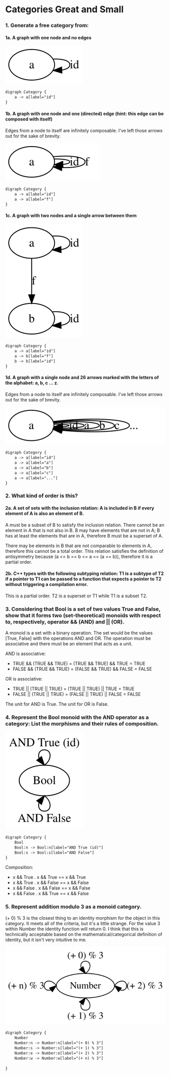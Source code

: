 # Categories Great and Small

###  1. Generate a free category from:
#### 1a. A graph with one node and no edges
![Graphviz output. Source code is listed in below in plaintext.](1a.svg)
```graphviz
digraph Category {
    a -> a[label="id"]
}
```

#### 1b. A graph with one node and one (directed) edge (hint: this edge can be composed with itself)

Edges from a node to itself are infinitely composable. I've left those arrows out for the sake of brevity.

![Graphviz output. Source code is listed in below in plaintext.](1b.svg)
```graphviz
digraph Category {
    a -> a[label="id"]
    a -> a[label="f"]
}
```

####  1c. A graph with two nodes and a single arrow between them

![Graphviz output. Source code is listed in below in plaintext.](1c.svg)
```graphviz
digraph Category {
    a -> a[label="id"]
    a -> b[label="f"]
    b -> b[label="id"]
}
```

####  1d. A graph with a single node and 26 arrows marked with the letters of the alphabet: a, b, c … z.

Edges from a node to itself are infinitely composable. I've left those arrows out for the sake of brevity.

![Graphviz output. Source code is listed in below in plaintext.](1d.svg)
```graphviz
digraph Category {
    a -> a[label="id"]
    a -> a[label="a"]
    a -> a[label="b"]
    a -> a[label="c"]
    a -> a[label="..."]
}
```

### 2.  What kind of order is this?
#### 2a. A set of sets with the inclusion relation: A is included in B if every element of A is also an element of B.
A must be a subset of B to satisfy the inclusion relation. There cannot be an element in A that is not also in B. B may have elements that are not in A; B has at least the elements that are in A, therefore B must be a superset of A.

There may be elements in B that are not comparable to elements in A, therefore this cannot be a total order. This relation satisfies the definition of antisymmetry because (a <= b == b <= a == (a == b)), therefore it is a partial order.

#### 2b. C++ types with the following subtyping relation: T1 is a subtype of T2 if a pointer to T1 can be passed to a function that expects a pointer to T2 without triggering a compilation error.
This is a partial order. T2 is a superset or T1 while T1 is a subset T2.

###  3. Considering that Bool is a set of two values True and False, show that it forms two (set-theoretical) monoids with respect to, respectively, operator && (AND) and || (OR).
A monoid is a set with a binary operation. The set would be the values [True, False] with the operations AND and OR. The operation must be associative and there must be an element that acts as a unit.

AND is associative:
* TRUE && (TRUE && TRUE) = (TRUE && TRUE) && TRUE = TRUE
* FALSE && (TRUE && TRUE) = (FALSE && TRUE) && FALSE = FALSE

OR is associative:
* TRUE || (TRUE || TRUE) = (TRUE || TRUE) || TRUE = TRUE
* FALSE || (TRUE || TRUE) = (FALSE || TRUE) || FALSE = FALSE

The unit for AND is True. The unit for OR is False.

###  4. Represent the Bool monoid with the AND operator as a category: List the morphisms and their rules of composition.
![Graphviz output. Source code is listed in below in plaintext.](4.svg)
```graphviz
digraph Category {
    Bool
    Bool:n -> Bool:n[label="AND True (id)"]
    Bool:s -> Bool:s[label="AND False"]
}
```

Composition:
* x && True . x && True == x && True
* x && True . x && False == x && False
* x && False . x && False == x && False
* x && False . x && True == x && False

###  5. Represent addition modulo 3 as a monoid category.
(+ 0) % 3 is the closest thing to an identity morphism for the object in this category. It meets all of the criteria, but it's a little strange. For the value 3 within Number the identity function will return 0. I think that this is technically acceptable based on the mathematical/categorical definition of identity, but it isn't very intuitive to me.

![Graphviz output. Source code is listed in below in plaintext.](5.svg)
```graphviz
digraph Category {
    Number
    Number:n -> Number:n[label="(+ 0) % 3"]
    Number:s -> Number:s[label="(+ 1) % 3"]
    Number:e -> Number:e[label="(+ 2) % 3"]
    Number:w -> Number:w[label="(+ n) % 3"]

}
```
